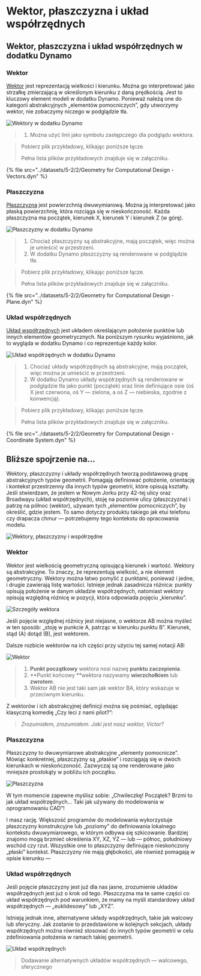 # Wektor, płaszczyzna i układ współrzędnych

## Wektor, płaszczyzna i układ współrzędnych w dodatku Dynamo

### Wektor

[Wektor](2-vectors.md#vector-1) jest reprezentacją wielkości i kierunku. Można go interpretować jako strzałkę zmierzającą w określonym kierunku z daną prędkością. Jest to kluczowy element modeli w dodatku Dynamo. Ponieważ należą one do kategorii abstrakcyjnych „elementów pomocniczych”, gdy utworzymy wektor, nie zobaczymy niczego w podglądzie tła.

![Wektory w dodatku Dynamo](../images/5-2/2/GeometryforComputationalDesign-vectors.jpg)

> 1. Można użyć linii jako symbolu zastępczego dla podglądu wektora.

> Pobierz plik przykładowy, klikając poniższe łącze.
>
> Pełna lista plików przykładowych znajduje się w załączniku.

{% file src="../datasets/5-2/2/Geometry for Computational Design - Vectors.dyn" %}

### Płaszczyzna

[Płaszczyzna](2-vectors.md#plane-1) jest powierzchnią dwuwymiarową. Można ją interpretować jako płaską powierzchnię, która rozciąga się w nieskończoność. Każda płaszczyzna ma początek, kierunek X, kierunek Y i kierunek Z (w górę).

![Płaszczyzny w dodatku Dynamo](../images/5-2/2/GeometryforComputationalDesign-plane.jpg)

> 1. Chociaż płaszczyzny są abstrakcyjne, mają początek, więc można je umieścić w przestrzeni.
> 2. W dodatku Dynamo płaszczyzny są renderowane w podglądzie tła.

> Pobierz plik przykładowy, klikając poniższe łącze.
>
> Pełna lista plików przykładowych znajduje się w załączniku.

{% file src="../datasets/5-2/2/Geometry for Computational Design - Plane.dyn" %}

### Układ współrzędnych

[Układ współrzędnych](2-vectors.md#coordinate-system-1) jest układem określającym położenie punktów lub innych elementów geometrycznych. Na poniższym rysunku wyjaśniono, jak to wygląda w dodatku Dynamo i co reprezentuje każdy kolor.

![Układ współrzędnych w dodatku Dynamo](../images/5-2/2/GeometryforComputationalDesign-Coordinate.jpg)

> 1. Chociaż układy współrzędnych są abstrakcyjne, mają początek, więc można je umieścić w przestrzeni.
> 2. W dodatku Dynamo układy współrzędnych są renderowane w podglądzie tła jako punkt (początek) oraz linie definiujące osie (oś X jest czerwona, oś Y — zielona, a oś Z — niebieska, zgodnie z konwencją).

> Pobierz plik przykładowy, klikając poniższe łącze.
>
> Pełna lista plików przykładowych znajduje się w załączniku.

{% file src="../datasets/5-2/2/Geometry for Computational Design - Coordinate System.dyn" %}

## Bliższe spojrzenie na...

Wektory, płaszczyzny i układy współrzędnych tworzą podstawową grupę abstrakcyjnych typów geometrii. Pomagają definiować położenie, orientację i kontekst przestrzenny dla innych typów geometrii, które opisują kształty. Jeśli stwierdzam, że jestem w Nowym Jorku przy 42-tej ulicy oraz Broadwayu (układ współrzędnych), stoję na poziomie ulicy (płaszczyzna) i patrzę na północ (wektor), używam tych „elementów pomocniczych”, by określić, gdzie jestem. To samo dotyczy produktu takiego jak etui telefonu czy drapacza chmur — potrzebujemy tego kontekstu do opracowania modelu.

![Wektory, płaszczyzny i współrzędne](../images/5-2/2/VectorsPlanesCoodinates.jpg)

### Wektor

Wektor jest wielkością geometryczną opisującą kierunek i wartość. Wektory są abstrakcyjne. To znaczy, że reprezentują wielkość, a nie element geometryczny. Wektory można łatwo pomylić z punktami, ponieważ i jedne, i drugie zawierają listę wartości. Istnieje jednak zasadnicza różnica: punkty opisują położenie w danym układzie współrzędnych, natomiast wektory opisują względną różnicę w pozycji, która odpowiada pojęciu „kierunku”.

![Szczegóły wektora](../images/5-2/2/Vector-Detailed.jpg)

Jeśli pojęcie względnej różnicy jest niejasne, o wektorze AB można myśleć w ten sposób: „stoję w punkcie A, patrząc w kierunku punktu B”. Kierunek, stąd (A) dotąd (B), jest wektorem.

Dalsze rozbicie wektorów na ich części przy użyciu tej samej notacji AB:

![Wektor](../images/5-2/2/Vector.jpg)

> 1. **Punkt początkowy** wektora nosi nazwę **punktu zaczepienia**.
> 2. **Punkt końcowy **wektora nazywamy **wierzchołkiem** lub **zwrotem**.
> 3. Wektor AB nie jest taki sam jak wektor BA, który wskazuje w przeciwnym kierunku.

Z wektorów i ich abstrakcyjnej definicji można się pośmiać, oglądając klasyczną komedię „Czy leci z nami pilot?”:

> _Zrozumiałem, zrozumiałem. Jaki jest nasz wektor, Victor?_

### Płaszczyzna

Płaszczyzny to dwuwymiarowe abstrakcyjne „elementy pomocnicze”. Mówiąc konkretniej, płaszczyzny są „płaskie” i rozciągają się w dwóch kierunkach w nieskończoność. Zazwyczaj są one renderowane jako mniejsze prostokąty w pobliżu ich początku.

![Płaszczyzna](../images/5-2/2/Plane.jpg)

W tym momencie zapewne myślisz sobie: „Chwileczkę! Początek? Brzmi to jak układ współrzędnych... Taki jak używany do modelowania w oprogramowaniu CAD”!

I masz rację. Większość programów do modelowania wykorzystuje płaszczyzny konstrukcyjne lub „poziomy” do definiowania lokalnego kontekstu dwuwymiarowego, w którym odbywa się szkicowanie. Bardziej znajomo mogą brzmieć określenia XY, XZ, YZ — lub — północ, południowy wschód czy rzut. Wszystkie one to płaszczyzny definiujące nieskończony „płaski” kontekst. Płaszczyzny nie mają głębokości, ale również pomagają w opisie kierunku —

### Układ współrzędnych

Jeśli pojęcie płaszczyzny jest już dla nas jasne, zrozumienie układów współrzędnych jest już o krok od tego. Płaszczyzna ma te same części co układ współrzędnych pod warunkiem, że mamy na myśli standardowy układ współrzędnych — „euklidesowy” lub „XYZ”.

Istnieją jednak inne, alternatywne układy współrzędnych, takie jak walcowy lub sferyczny. Jak zostanie to przedstawione w kolejnych sekcjach, układy współrzędnych można również stosować do innych typów geometrii w celu zdefiniowania położenia w ramach takiej geometrii.

![Układ współrzędnych](../images/5-2/2/CoordinateSystem.jpg)

> Dodawanie alternatywnych układów współrzędnych — walcowego, sferycznego
